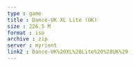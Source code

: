 ```yaml
---
type : game
title : Dance-UK XL Lite (UK)
size : 226.5 M
format : iso
archive : zip
server : myrient
link2 : Dance-UK%20XL%20Lite%20%28UK%29
---
```

